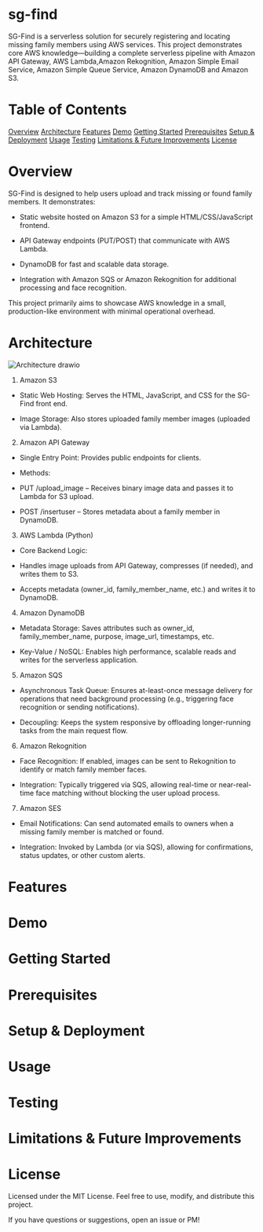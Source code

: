 # sg-find
SG-Find is a serverless solution for securely registering and locating missing family members using AWS services. This project demonstrates core AWS knowledge—building a complete serverless pipeline with Amazon API Gateway, AWS Lambda,Amazon Rekognition, Amazon Simple Email Service, Amazon Simple Queue Service, Amazon DynamoDB and Amazon S3.

# Table of Contents
[Overview](https://github.com/T4ctician/sg-find/tree/main?tab=readme-ov-file#overview)
[Architecture](https://github.com/T4ctician/sg-find/tree/main?tab=readme-ov-file#architecture)
[Features](https://github.com/T4ctician/sg-find/tree/main?tab=readme-ov-file#features)
[Demo](https://github.com/T4ctician/sg-find/tree/main?tab=readme-ov-file#demo)
[Getting Started](https://github.com/T4ctician/sg-find/tree/main?tab=readme-ov-file#getting-started)
[Prerequisites](https://github.com/T4ctician/sg-find/tree/main?tab=readme-ov-file#prerequisites)
[Setup & Deployment](https://github.com/T4ctician/sg-find/tree/main?tab=readme-ov-file#setup--deployment)
[Usage](https://github.com/T4ctician/sg-find/tree/main?tab=readme-ov-file#usage)
[Testing](https://github.com/T4ctician/sg-find/tree/main?tab=readme-ov-file#testing)
[Limitations & Future Improvements](https://github.com/T4ctician/sg-find/tree/main?tab=readme-ov-file#limitations--future-improvements)
[License](https://github.com/T4ctician/sg-find/tree/main?tab=readme-ov-file#license)

# Overview
SG-Find is designed to help users upload and track missing or found family members. It demonstrates:

- Static website hosted on Amazon S3 for a simple HTML/CSS/JavaScript frontend.

- API Gateway endpoints (PUT/POST) that communicate with AWS Lambda.

- DynamoDB for fast and scalable data storage.

- Integration with Amazon SQS or Amazon Rekognition for additional processing and face recognition.

This project primarily aims to showcase AWS knowledge in a small, production-like environment with minimal operational overhead.
# Architecture
![Architecture drawio](https://github.com/user-attachments/assets/9302fc5a-6eb7-4d61-9fd3-55ae6f4e8c20)

1. Amazon S3

- Static Web Hosting: Serves the HTML, JavaScript, and CSS for the SG-Find front end.

- Image Storage: Also stores uploaded family member images (uploaded via Lambda).

2. Amazon API Gateway

- Single Entry Point: Provides public endpoints for clients.

- Methods:

- PUT /upload_image – Receives binary image data and passes it to Lambda for S3 upload.

- POST /insertuser – Stores metadata about a family member in DynamoDB.

3. AWS Lambda (Python)

- Core Backend Logic:

- Handles image uploads from API Gateway, compresses (if needed), and writes them to S3.

- Accepts metadata (owner_id, family_member_name, etc.) and writes it to DynamoDB.

4. Amazon DynamoDB

- Metadata Storage: Saves attributes such as owner_id, family_member_name, purpose, image_url, timestamps, etc.

- Key-Value / NoSQL: Enables high performance, scalable reads and writes for the serverless application.

5. Amazon SQS

- Asynchronous Task Queue: Ensures at-least-once message delivery for operations that need background processing (e.g., triggering face recognition or sending notifications).

- Decoupling: Keeps the system responsive by offloading longer-running tasks from the main request flow.

6. Amazon Rekognition

- Face Recognition: If enabled, images can be sent to Rekognition to identify or match family member faces.

- Integration: Typically triggered via SQS, allowing real-time or near-real-time face matching without blocking the user upload process.

7. Amazon SES

- Email Notifications: Can send automated emails to owners when a missing family member is matched or found.

- Integration: Invoked by Lambda (or via SQS), allowing for confirmations, status updates, or other custom alerts.
# Features

# Demo
# Getting Started
# Prerequisites
# Setup & Deployment
# Usage
# Testing
# Limitations & Future Improvements
# License
Licensed under the MIT License. Feel free to use, modify, and distribute this project.

If you have questions or suggestions, open an issue or PM!
